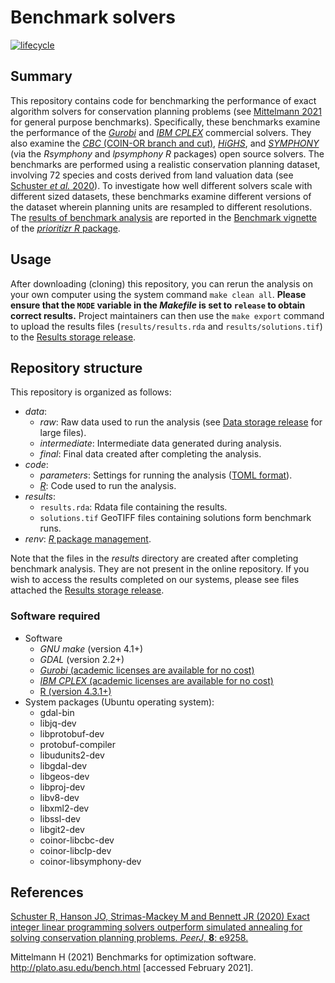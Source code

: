 
<!--- README.md is generated from README.Rmd. Please edit that file -->

# Benchmark solvers

[![lifecycle](https://img.shields.io/badge/Lifecycle-stable-brightgreen.svg)](https://www.tidyverse.org/lifecycle/)

## Summary

This repository contains code for benchmarking the performance of exact
algorithm solvers for conservation planning problems (see [Mittelmann
2021](http://plato.asu.edu/bench.html) for general purpose benchmarks).
Specifically, these benchmarks examine the performance of the
[*Gurobi*](https://www.gurobi.com/) and [*IBM
CPLEX*](https://www.ibm.com/analytics/cplex-optimizer) commercial
solvers. They also examine the [*CBC* (COIN-OR branch and
cut)](https://projects.coin-or.org/Cbc), [*HiGHS*](https://highs.dev/),
and
[*SYMPHONY*](https://prioritizr.net/reference/add_rsymphony_solver.html)
(via the *Rsymphony* and *lpsymphony R* packages) open source solvers.
The benchmarks are performed using a realistic conservation planning
dataset, involving 72 species and costs derived from land valuation data
(see [Schuster *et al.* 2020](https://doi.org/10.7717/peerj.9258)). To
investigate how well different solvers scale with different sized
datasets, these benchmarks examine different versions of the dataset
wherein planning units are resampled to different resolutions. The
[results of benchmark analysis](https://prioritizr.net/) are reported in
the [Benchmark vignette](https://prioritizr.net/articles/benchmark.html)
of the [*prioritizr R* package](https://prioritizr.net/).

## Usage

After downloading (cloning) this repository, you can rerun the analysis
on your own computer using the system command `make clean all`. **Please
ensure that the `MODE` variable in the *Makefile* is set to `release` to
obtain correct results.** Project maintainers can then use the
`make export` command to upload the results files (`results/results.rda`
and `results/solutions.tif`) to the [Results storage
release](https://github.com/prioritizr/benchmark/releases).

## Repository structure

This repository is organized as follows:

-   *data*:
    -   *raw*: Raw data used to run the analysis (see [Data storage
        release](https://github.com/prioritizr/benchmark/releases/tag/v0.0.1)
        for large files).
    -   *intermediate*: Intermediate data generated during analysis.
    -   *final*: Final data created after completing the analysis.
-   *code*:
    -   *parameters*: Settings for running the analysis ([TOML
        format](https://github.com/toml-lang/toml)).
    -   [*R*](www.r-project.org): Code used to run the analysis.
-   *results*:
    -   `results.rda`: Rdata file containing the results.
    -   `solutions.tif` GeoTIFF files containing solutions form
        benchmark runs.
-   *renv*: [*R* package management](https://rstudio.github.io/renv/).

Note that the files in the *results* directory are created after
completing benchmark analysis. They are not present in the online
repository. If you wish to access the results completed on our systems,
please see files attached the [Results storage
release](https://github.com/prioritizr/benchmark/releases).

### Software required

-   Software
    -   *GNU make* (version 4.1+)
    -   *GDAL* (version 2.2+)
    -   [*Gurobi* (academic licenses are available for no
        cost)](http://www.gurobi.com/)
    -   [*IBM CPLEX* (academic licenses are available for no
        cost)](https://www.ibm.com/analytics/cplex-optimizer)
    -   [R (version 4.3.1+)](https://www.r-project.org)
-   System packages (Ubuntu operating system):
    -   gdal-bin
    -   libjq-dev
    -   libprotobuf-dev
    -   protobuf-compiler
    -   libudunits2-dev
    -   libgdal-dev
    -   libgeos-dev
    -   libproj-dev
    -   libv8-dev
    -   libxml2-dev
    -   libssl-dev
    -   libgit2-dev
    -   coinor-libcbc-dev
    -   coinor-libclp-dev
    -   coinor-libsymphony-dev

## References

[Schuster R, Hanson JO, Strimas-Mackey M and Bennett JR (2020) Exact
integer linear programming solvers outperform simulated annealing for
solving conservation planning problems. *PeerJ*, **8**:
e9258.](https://doi.org/10.7717/peerj.9258)

Mittelmann H (2021) Benchmarks for optimization software.
<http://plato.asu.edu/bench.html> \[accessed February 2021\].
